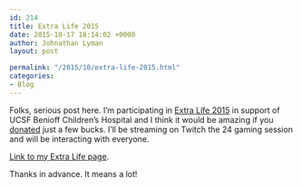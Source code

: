 ```yaml
---
id: 214
title: Extra Life 2015
date: 2015-10-17 18:14:02 +0000
author: Johnathan Lyman
layout: post

permalink: "/2015/10/extra-life-2015.html"
categories:
- Blog
---
```

<div class="kg-card-markdown"><p>Folks, serious post here. I’m participating in <a href="http://www.extra-life.org/index.cfm?fuseaction=donorDrive.participant&amp;participantID=176691">Extra Life 2015</a> in support of UCSF Benioff Children’s Hospital and I think it would be amazing if you <a href="http://www.extra-life.org/index.cfm?fuseaction=donorDrive.participant&amp;participantID=176691">donated</a> just a few bucks. I’ll be streaming on Twitch the 24 gaming session and will be interacting with everyone.</p><p><a href="http://www.extra-life.org/index.cfm?fuseaction=donorDrive.participant&amp;participantID=176691">Link to my Extra Life page</a>.</p><p>Thanks in advance. It means a lot!</p></div>
